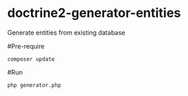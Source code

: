 # doctrine2-generator-entities
Generate entities from existing database

#Pre-require

```
composer update
```

#Run

```
php generator.php
```